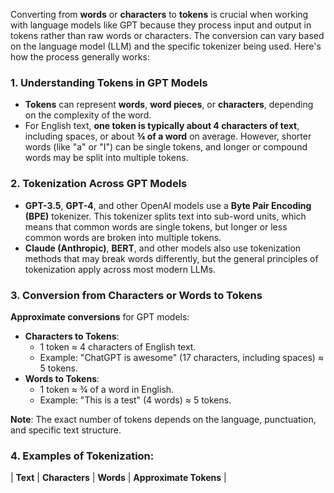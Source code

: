 Converting from **words** or **characters** to **tokens** is crucial when working with language models like GPT because they process input and output in tokens rather than raw words or characters. The conversion can vary based on the language model (LLM) and the specific tokenizer being used. Here's how the process generally works:

### 1. Understanding Tokens in GPT Models

- **Tokens** can represent **words**, **word pieces**, or **characters**, depending on the complexity of the word.
- For English text, **one token is typically about 4 characters of text**, including spaces, or about **¾ of a word** on average. However, shorter words (like "a" or "I") can be single tokens, and longer or compound words may be split into multiple tokens.

### 2. Tokenization Across GPT Models

- **GPT-3.5**, **GPT-4**, and other OpenAI models use a **Byte Pair Encoding (BPE)** tokenizer. This tokenizer splits text into sub-word units, which means that common words are single tokens, but longer or less common words are broken into multiple tokens.
- **Claude (Anthropic)**, **BERT**, and other models also use tokenization methods that may break words differently, but the general principles of tokenization apply across most modern LLMs.

### 3. Conversion from Characters or Words to Tokens

**Approximate conversions** for GPT models:

- **Characters to Tokens**:
  - 1 token ≈ 4 characters of English text.
  - Example: "ChatGPT is awesome" (17 characters, including spaces) ≈ 5 tokens.
- **Words to Tokens**:
  - 1 token ≈ ¾ of a word in English.
  - Example: "This is a test" (4 words) ≈ 5 tokens.

**Note**: The exact number of tokens depends on the language, punctuation, and specific text structure.

### 4. Examples of Tokenization:

| **Text**                       | **Characters** | **Words** | **Approximate Tokens** |





